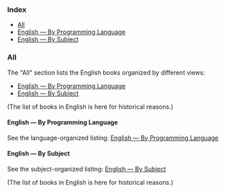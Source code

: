 ### Index

- [All](#all)
- [English — By Programming Language](free-programming-books-langs.md)
- [English — By Subject](free-programming-books-subjects.md)

### All

The "All" section lists the English books organized by different views:

- [English — By Programming Language](free-programming-books-langs.md)
- [English — By Subject](free-programming-books-subjects.md)

(The list of books in English is here for historical reasons.)

#### English — By Programming Language

See the language-organized listing: [English — By Programming Language](free-programming-books-langs.md)

#### English — By Subject

See the subject-organized listing: [English — By Subject](free-programming-books-subjects.md)

(The list of books in English is here for historical reasons.)
